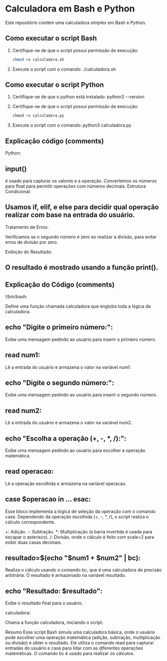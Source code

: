 # Calculadora em Bash e Python

Este repositório contém uma calculadora simples em Bash e Python.

## Como executar o script Bash

1. Certifique-se de que o script possui permissão de execução:
   ```bash
   chmod +x calculadora.sh
2. Execute o script com o comando:
  ./calculadora.sh

## Como executar o script Python

1. Certifique-se de que o python está instalado:
   python3 --version

1. Certifique-se de que o script possui permissão de execução:
   ```python
   chmod +x calculadora.py
2. Execute o script com o comando:
   python3 calculadora.py

## Explicação código (comments)

Python:

## input() 
é usado para capturar os valores e a operação. Convertemos os números para float para permitir operações com números decimais.
Estrutura Condicional:

## Usamos if, elif, e else para decidir qual operação realizar com base na entrada do usuário.

Tratamento de Erros:

Verificamos se o segundo número é zero ao realizar a divisão, para evitar erros de divisão por zero.

Exibição do Resultado:

## O resultado é mostrado usando a função print().



## Explicação do Código (comments)

!/bin/bash:

Define uma função chamada calculadora que engloba toda a lógica da calculadora.

## echo "Digite o primeiro número:":

Exibe uma mensagem pedindo ao usuário para inserir o primeiro número.

## read num1:

Lê a entrada do usuário e armazena o valor na variável num1.

## echo "Digite o segundo número:":

Exibe uma mensagem pedindo ao usuário para inserir o segundo número.

## read num2:

Lê a entrada do usuário e armazena o valor na variável num2.

## echo "Escolha a operação (+, -, *, /):":

Exibe uma mensagem pedindo ao usuário para escolher a operação matemática.

## read operacao:

Lê a operação escolhida e armazena na variável operacao.

## case $operacao in ... esac:

Esse bloco implementa a lógica de seleção da operação com o comando case. Dependendo da operação escolhida (+, -, *, /), o script realiza o cálculo correspondente.

+: Adição.
-: Subtração.
\*: Multiplicação (a barra invertida é usada para escapar o asterisco).
/: Divisão, onde o cálculo é feito com scale=2 para exibir duas casas decimais.

## resultado=$(echo "$num1 + $num2" | bc):

Realiza o cálculo usando o comando bc, que é uma calculadora de precisão arbitrária. O resultado é armazenado na variável resultado.

## echo "Resultado: $resultado":

Exibe o resultado final para o usuário.

calculadora:

Chama a função calculadora, iniciando o script.

Resumo
Esse script Bash simula uma calculadora básica, onde o usuário pode escolher uma operação matemática (adição, subtração, multiplicação ou divisão) e obter o resultado. Ele utiliza o comando read para capturar entradas do usuário e case para lidar com as diferentes operações matemáticas. O comando bc é usado para realizar os cálculos.





